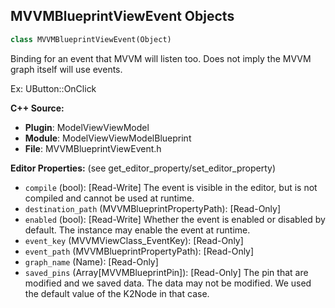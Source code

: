 ## MVVMBlueprintViewEvent Objects

```python
class MVVMBlueprintViewEvent(Object)
```

Binding for an event that MVVM will listen too. Does not imply
the MVVM graph itself will use events.

Ex: UButton::OnClick

**C++ Source:**

- **Plugin**: ModelViewViewModel
- **Module**: ModelViewViewModelBlueprint
- **File**: MVVMBlueprintViewEvent.h

**Editor Properties:** (see get_editor_property/set_editor_property)

- ``compile`` (bool):  [Read-Write] The event is visible in the editor, but is not compiled and cannot be used at runtime.
- ``destination_path`` (MVVMBlueprintPropertyPath):  [Read-Only]
- ``enabled`` (bool):  [Read-Write] Whether the event is enabled or disabled by default. The instance may enable the event at runtime.
- ``event_key`` (MVVMViewClass_EventKey):  [Read-Only]
- ``event_path`` (MVVMBlueprintPropertyPath):  [Read-Only]
- ``graph_name`` (Name):  [Read-Only]
- ``saved_pins`` (Array[MVVMBlueprintPin]):  [Read-Only] The pin that are modified and we saved data.
  The data may not be modified. We used the default value of the K2Node in that case.

<a id="unreal.MVVMBlueprintViewCondition"></a>